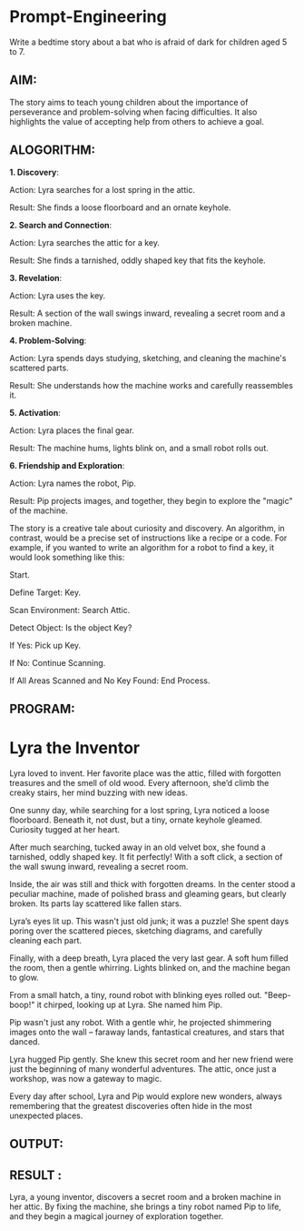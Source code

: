 # Prompt-Engineering
Write a bedtime story about a bat who is afraid of dark for children aged 5 to 7.

## AIM:
The story aims to teach young children about the importance of perseverance and problem-solving when facing difficulties. It also highlights the value of accepting help from others to achieve a goal.
## ALOGORITHM:
**1. Discovery**:

Action: Lyra searches for a lost spring in the attic.

Result: She finds a loose floorboard and an ornate keyhole.

**2. Search and Connection**:

Action: Lyra searches the attic for a key.

Result: She finds a tarnished, oddly shaped key that fits the keyhole.

**3. Revelation**:

Action: Lyra uses the key.

Result: A section of the wall swings inward, revealing a secret room and a broken machine.

**4. Problem-Solving**:

Action: Lyra spends days studying, sketching, and cleaning the machine's scattered parts.

Result: She understands how the machine works and carefully reassembles it.

**5. Activation**:

Action: Lyra places the final gear.

Result: The machine hums, lights blink on, and a small robot rolls out.

**6. Friendship and Exploration**:

Action: Lyra names the robot, Pip.

Result: Pip projects images, and together, they begin to explore the "magic" of the machine.

The story is a creative tale about curiosity and discovery. An algorithm, in contrast, would be a precise set of instructions like a recipe or a code. For example, if you wanted to write an algorithm for a robot to find a key, it would look something like this:

Start.

Define Target: Key.

Scan Environment: Search Attic.

Detect Object: Is the object Key?

If Yes: Pick up Key.

If No: Continue Scanning.

If All Areas Scanned and No Key Found: End Process.
## PROGRAM:
# Lyra the Inventor
Lyra loved to invent. Her favorite place was the attic, filled with forgotten treasures and the smell of old wood. Every afternoon, she’d climb the creaky stairs, her mind buzzing with new ideas.

One sunny day, while searching for a lost spring, Lyra noticed a loose floorboard. Beneath it, not dust, but a tiny, ornate keyhole gleamed. Curiosity tugged at her heart.

After much searching, tucked away in an old velvet box, she found a tarnished, oddly shaped key. It fit perfectly! With a soft click, a section of the wall swung inward, revealing a secret room.

Inside, the air was still and thick with forgotten dreams. In the center stood a peculiar machine, made of polished brass and gleaming gears, but clearly broken. Its parts lay scattered like fallen stars.

Lyra’s eyes lit up. This wasn't just old junk; it was a puzzle! She spent days poring over the scattered pieces, sketching diagrams, and carefully cleaning each part.

Finally, with a deep breath, Lyra placed the very last gear. A soft hum filled the room, then a gentle whirring. Lights blinked on, and the machine began to glow.

From a small hatch, a tiny, round robot with blinking eyes rolled out. "Beep-boop!" it chirped, looking up at Lyra. She named him Pip.

Pip wasn't just any robot. With a gentle whir, he projected shimmering images onto the wall – faraway lands, fantastical creatures, and stars that danced.

Lyra hugged Pip gently. She knew this secret room and her new friend were just the beginning of many wonderful adventures. The attic, once just a workshop, was now a gateway to magic.

Every day after school, Lyra and Pip would explore new wonders, always remembering that the greatest discoveries often hide in the most unexpected places.
## OUTPUT:

## RESULT :
Lyra, a young inventor, discovers a secret room and a broken machine in her attic. By fixing the machine, she brings a tiny robot named Pip to life, and they begin a magical journey of exploration together.
